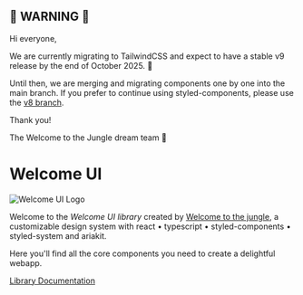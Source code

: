 ## 🚨 WARNING 🚨

Hi everyone,

We are currently migrating to TailwindCSS and expect to have a stable v9 release by the end of October 2025. 🚀

Until then, we are merging and migrating components one by one into the main branch. If you prefer to continue using styled-components, please use the [v8 branch](https://github.com/WTTJ/welcome-ui/tree/v8).

Thank you!

The Welcome to the Jungle dream team 💛

# Welcome UI

![Welcome UI Logo](https://github.com/user-attachments/assets/e7df47fd-e6c8-462a-ac09-d052d67555bc)

Welcome to the _Welcome UI library_ created by [Welcome to the jungle](https://www.welcometothejungle.com), a customizable design system with react • typescript • styled-components • styled-system and ariakit.

Here you'll find all the core components you need to create a delightful webapp.

[Library Documentation](lib/README.md)
